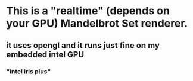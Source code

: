 # This is a "realtime" (depends on your GPU) Mandelbrot Set renderer.

## it uses opengl and it runs just fine on my embedded intel GPU
### "intel iris plus"
